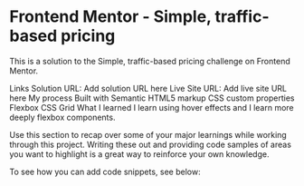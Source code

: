 # Frontend Mentor - Simple, traffic-based pricing


This is a solution to the Simple, traffic-based pricing challenge on Frontend Mentor.

Links
Solution URL: Add solution URL here
Live Site URL: Add live site URL here
My process
Built with
Semantic HTML5 markup
CSS custom properties
Flexbox
CSS Grid
What I learned
I learn using hover effects and I learn more deeply flexbox components.

Use this section to recap over some of your major learnings while working through this project. Writing these out and providing code samples of areas you want to highlight is a great way to reinforce your own knowledge.

To see how you can add code snippets, see below:

